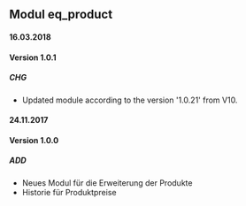 ## Modul eq_product

#### 16.03.2018
#### Version 1.0.1
##### CHG
- Updated module according to the version '1.0.21' from V10.

#### 24.11.2017
#### Version 1.0.0
##### ADD
- Neues Modul für die Erweiterung der Produkte
- Historie für Produktpreise

